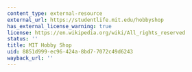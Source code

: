 ```yaml
---
content_type: external-resource
external_url: https://studentlife.mit.edu/hobbyshop
has_external_license_warning: true
license: https://en.wikipedia.org/wiki/All_rights_reserved
status: ''
title: MIT Hobby Shop
uid: 8851d999-ec96-424a-8bd7-7072c49d6243
wayback_url: ''
---
```

